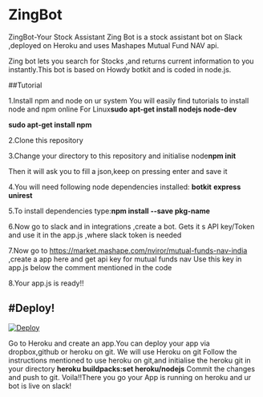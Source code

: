 # ZingBot
ZingBot-Your Stock Assistant
Zing Bot is a stock assistant bot on Slack ,deployed on Heroku and uses Mashapes Mutual Fund NAV api.

Zing bot lets you search for Stocks ,and returns current information to you instantly.This bot is based on Howdy botkit and is coded in node.js.


##Tutorial

1.Install npm and node on ur system
You will easily find tutorials to install node and npm online
For Linux**sudo apt-get install nodejs node-dev**

**sudo apt-get install npm**

2.Clone this repository

3.Change your directory to this repository and initialise node**npm init**

Then it will ask you to fill a json,keep on pressing enter and save it

4.You will need following node dependencies installed:
**botkit**
**express**
**unirest**

5.To install dependencies type:**npm install --save pkg-name**

6.Now go to slack and in integrations ,create a bot.
Gets it s API key/Token and use it in the app.js ,where slack token is needed

7.Now go to https://market.mashape.com/nviror/mutual-funds-nav-india ,create a app here and get api key for mutual funds nav
Use this key in app.js below the comment mentioned in the code

8.Your app.js is ready!!

#Deploy!
-----------------------------------------------------------------------------------
[![Deploy](https://www.herokucdn.com/deploy/button.png)](https://heroku.com/deploy)

Go to Heroku and create an app.You can deploy your app via dropbox,github or heroku on git.
We will use Heroku on git
Follow the instructions mentioned to use heroku on git,and initialise the heroku git in your directory
**heroku buildpacks:set heroku/nodejs**
Commit the changes and push to git.
Voila!!There you go your App is running on heroku and ur bot is live on slack!

